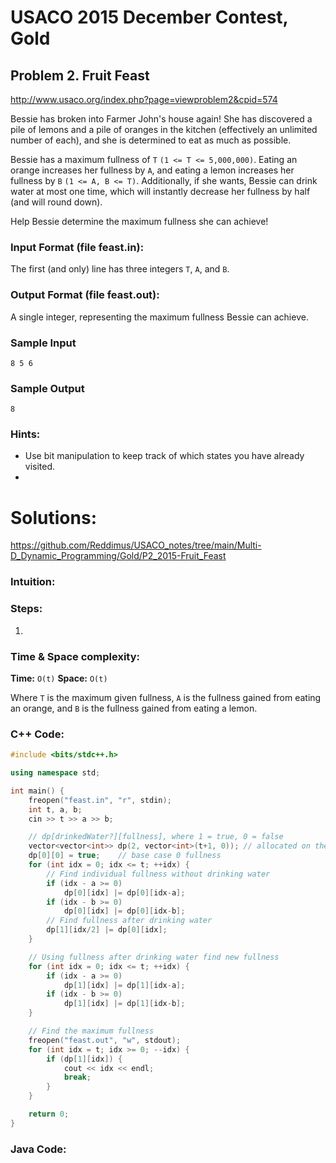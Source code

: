 # USACO 2015 December Contest, Gold
## Problem 2. Fruit Feast

http://www.usaco.org/index.php?page=viewproblem2&cpid=574

Bessie has broken into Farmer John's house again! She has discovered a pile of lemons and a pile of oranges in the kitchen (effectively an unlimited number of each), and she is determined to eat as much as possible.

Bessie has a maximum fullness of `T` `(1 <= T <= 5,000,000)`. Eating an orange increases her fullness by `A`, and eating a lemon increases her fullness by `B` `(1 <= A, B <= T)`. Additionally, if she wants, Bessie can drink water at most one time, which will instantly decrease her fullness by half (and will round down).

Help Bessie determine the maximum fullness she can achieve!

### Input Format (file feast.in):

The first (and only) line has three integers `T`, `A`, and `B`.

### Output Format (file feast.out):

A single integer, representing the maximum fullness Bessie can achieve.

### Sample Input
```
8 5 6
```


### Sample Output
```
8
```

### Hints:
- Use bit manipulation to keep track of which states you have already visited.
- 

# Solutions:

https://github.com/Reddimus/USACO_notes/tree/main/Multi-D_Dynamic_Programming/Gold/P2_2015-Fruit_Feast

### Intuition:

### Steps:
1. 

### Time & Space complexity:
**Time:** `O(t)`
**Space:** `O(t)`

Where `T` is the maximum given fullness, `A` is the fullness gained from eating an orange, and `B` is the fullness gained from eating a lemon.

### C++ Code:
```cpp
#include <bits/stdc++.h>

using namespace std;

int main() {
	freopen("feast.in", "r", stdin);
	int t, a, b;
	cin >> t >> a >> b;

    // dp[drinkedWater?][fullness], where 1 = true, 0 = false
	vector<vector<int>> dp(2, vector<int>(t+1, 0));	// allocated on the heap
	dp[0][0] = true;	// base case 0 fullness
	for (int idx = 0; idx <= t; ++idx) {
        // Find individual fullness without drinking water
		if (idx - a >= 0)
			dp[0][idx] |= dp[0][idx-a];
		if (idx - b >= 0)
			dp[0][idx] |= dp[0][idx-b];
        // Find fullness after drinking water
		dp[1][idx/2] |= dp[0][idx];
	}

    // Using fullness after drinking water find new fullness
	for (int idx = 0; idx <= t; ++idx) {
		if (idx - a >= 0)
			dp[1][idx] |= dp[1][idx-a];
		if (idx - b >= 0)
			dp[1][idx] |= dp[1][idx-b];
	}

    // Find the maximum fullness
	freopen("feast.out", "w", stdout);
	for (int idx = t; idx >= 0; --idx) {
		if (dp[1][idx]) {
			cout << idx << endl;
			break;
		}
	}

	return 0;
}
```

### Java Code:
```java
```
